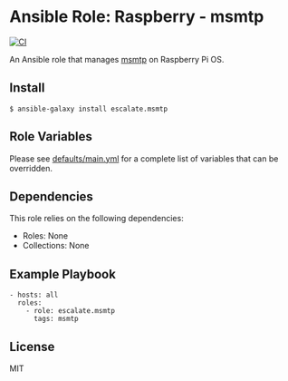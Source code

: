 # Ansible Role: Raspberry - msmtp

[![CI](https://github.com/escalate/ansible-raspberry-msmtp/actions/workflows/ci.yml/badge.svg?event=push)](https://github.com/escalate/ansible-raspberry-msmtp/actions/workflows/ci.yml)

An Ansible role that manages [msmtp](https://marlam.de/msmtp/) on Raspberry Pi OS.

## Install

```
$ ansible-galaxy install escalate.msmtp
```

## Role Variables

Please see [defaults/main.yml](https://github.com/escalate/ansible-raspberry-msmtp/blob/master/defaults/main.yml) for a complete list of variables that can be overridden.

## Dependencies

This role relies on the following dependencies:

* Roles: None
* Collections: None

## Example Playbook

```
- hosts: all
  roles:
    - role: escalate.msmtp
      tags: msmtp
```

## License

MIT
